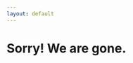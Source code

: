 ```yaml
---
layout: default
---
```

<meta name="google-site-verification" content="duaRSSvHNKckC6qgazyDrKXZ_eK42dU9ar4s6dkp3Kg" />
<title>CodeIgnition - Bye Bye</title>
<div class="content-block">
  <h1>Sorry! We are gone.</h1>
</div>
